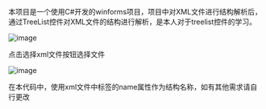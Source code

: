本项目是一个使用C#开发的winforms项目，项目中对XML文件进行结构解析后，通过TreeList控件对XML文件的结构进行解析，是本人对于treelist控件的学习。

![image](https://github.com/yyc520537/treelist/assets/129843720/d8fb1495-4d26-47d8-99d7-cc835d5875cc)

点击选择xml文件按钮选择文件

![image](https://github.com/yyc520537/treelist/assets/129843720/8b961461-dd75-4436-ace2-3402dc9434e9)

在本代码中，使用xml文件中标签的name属性作为结构名称，如有其他需求请自行更改
